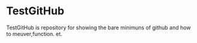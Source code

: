 TestGitHub
==========
TestGitHub is repository for showing the bare minimuns of github and how to meuver,function. et. 
